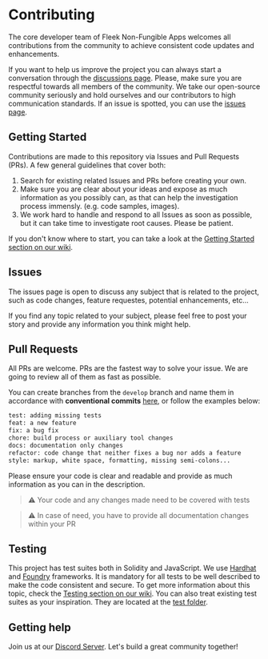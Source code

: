 # Contributing

The core developer team of Fleek Non-Fungible Apps welcomes all contributions from the community to achieve consistent code updates and enhancements.

If you want to help us improve the project you can always start a conversation through the [discussions page](https://github.com/fleekxyz/non-fungible-apps/discussions). Please, make sure you are respectful towards all members of the community. We take our open-source community seriously and hold ourselves and our contributors to high communication standards. If an issue is spotted, you can use the [issues page](https://github.com/fleekxyz/non-fungible-apps/issues).

## Getting Started

Contributions are made to this repository via Issues and Pull Requests (PRs). A few general guidelines that cover both:

1. Search for existing related Issues and PRs before creating your own.
2. Make sure you are clear about your ideas and expose as much information as you possibly can, as that can help the investigation process immensly. (e.g. code samples, images).
3. We work hard to handle and respond to all Issues as soon as possible, but it can take time to investigate root causes. Please be patient.

If you don't know where to start, you can take a look at the [Getting Started section on our wiki](https://github.com/fleekxyz/non-fungible-apps/wiki/%F0%9F%93%98-Getting-Started).

## Issues

The issues page is open to discuss any subject that is related to the project, such as code changes, feature requestes, potential enhancements, etc...

If you find any topic related to your subject, please feel free to post your story and provide any information you think might help.

## Pull Requests

All PRs are welcome. PRs are the fastest way to solve your issue. We are going to review all of them as fast as possible.

You can create branches from the `develop` branch and name them in accordance with **conventional
commits** [here](https://www.conventionalcommits.org/en/v1.0.0/), or follow the examples below:

```txt
test: adding missing tests
feat: a new feature
fix: a bug fix
chore: build process or auxiliary tool changes
docs: documentation only changes
refactor: code change that neither fixes a bug nor adds a feature
style: markup, white space, formatting, missing semi-colons...
```

Please ensure your code is clear and readable and provide as much information as you can in the description.

> ⚠️ Your code and any changes made need to be covered with tests

> ⚠️ In case of need, you have to provide all documentation changes within your PR

## Testing

This project has test suites both in Solidity and JavaScript. We use [Hardhat](https://hardhat.org/) and [Foundry](https://book.getfoundry.sh/) frameworks. It is mandatory for all tests to be well described to make the code consistent and secure. To get more information about this topic, check the [Testing section on our wiki](https://github.com/fleekxyz/non-fungible-apps/wiki/%F0%9F%93%98-Getting-Started#testing). You can also treat existing test suites as your inspiration. They are located at the [test folder](/test).

## Getting help

Join us at our [Discord Server](https://discord.gg/fleekxyz). Let's build a great community together!
